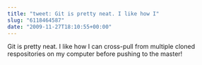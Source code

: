 ```yaml
---
title: "tweet: Git is pretty neat. I like how I"
slug: "6118464587"
date: "2009-11-27T18:10:55+00:00"
---
```

Git is pretty neat. I like how I can cross-pull from multiple cloned respositories on my computer before pushing to the master!